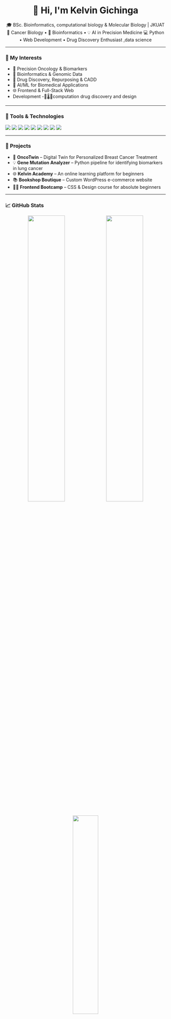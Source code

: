 <h1 align="center">👋 Hi, I'm Kelvin Gichinga</h1>

<p align="center">
🎓 BSc. Bioinformatics, computational biology & Molecular Biology | JKUAT  
🔬 Cancer Biology • 🧬 Bioinformatics • 💡 AI in Precision Medicine  
💻 Python • Web Development • Drug Discovery Enthusiast ,data science 
</p>

---

### 🧠 My Interests
- 🔬 Precision Oncology & Biomarkers  
- 🧬 Bioinformatics & Genomic Data  
- 💊 Drug Discovery, Repurposing & CADD  
- 🤖 AI/ML for Biomedical Applications  
- 🌐 Frontend & Full-Stack Web
- Development
-🧪🌡️💊computation drug discovery and design 

---

### 🧰 Tools & Technologies

<p>
  <img src="https://img.shields.io/badge/Python-3776AB?style=flat&logo=python&logoColor=white"/>
  <img src="https://img.shields.io/badge/JavaScript-F7DF1E?style=flat&logo=javascript&logoColor=black"/>
  <img src="https://img.shields.io/badge/React-61DAFB?style=flat&logo=react&logoColor=black"/>
  <img src="https://img.shields.io/badge/Node.js-339933?style=flat&logo=node.js&logoColor=white"/>
  <img src="https://img.shields.io/badge/Tailwind_CSS-38B2AC?style=flat&logo=tailwind-css&logoColor=white"/>
  <img src="https://img.shields.io/badge/WordPress-21759B?style=flat&logo=wordpress&logoColor=white"/>
  <img src="https://img.shields.io/badge/BioPython-3776AB?style=flat&logo=python&logoColor=white"/>
  <img src="https://img.shields.io/badge/Colab-F9AB00?style=flat&logo=google-colab&logoColor=black"/>
  <img src="https://img.shields.io/badge/GitHub-181717?style=flat&logo=github&logoColor=white"/>
</p>

---

### 🚀 Projects
- 🧪 **OncoTwin** – Digital Twin for Personalized Breast Cancer Treatment  
- 💡 **Gene Mutation Analyzer** – Python pipeline for identifying biomarkers in lung cancer  
- 🌐 **Kelvin Academy** – An online learning platform for beginners  
- 📚 **Bookshop Boutique** – Custom WordPress e-commerce website  
- 👨‍🏫 **Frontend Bootcamp** – CSS & Design course for absolute beginners

---

### 📈 GitHub Stats

<p align="center">
  <img src="https://github-readme-stats.vercel.app/api?username=yourusername&show_icons=true&theme=tokyonight" width="48%" />
  <img src="https://github-readme-streak-stats.herokuapp.com/?user=yourusername&theme=tokyonight" width="48%"/>
</p>

<p align="center">
  <img src="https://github-readme-stats.vercel.app/api/top-langs/?username=yourusername&layout=compact&theme=tokyonight" width="40%"/>
</p>

---

### 📬 Let's Connect!

<p>
  📧 Email: kelvingichinga[at]gmail.com  
  💼 LinkedIn: [linkedin.com/in/yourname](#)  
  🔬 ResearchGate: [Coming Soon]  
  🌐 Portfolio: [Coming Soon]  
</p>

---

> _“Science meets code. Data meets life. I build tools that decode disease.”_